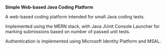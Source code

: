 **Simple Web-based Java Coding Platform**

A web-based coding platform intended for small Java coding tests.

Implemented using the MERN stack, with Java JUnit Console Launcher for marking submissions based on number of passed unit tests.

Authentication is implemented using Microsoft Identity Platform and MSAL.